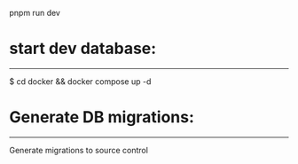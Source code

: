pnpm run dev

# start dev database:
---------------------
$ cd docker && docker compose up -d

# Generate DB migrations:
-------------------------
Generate migrations to source control
